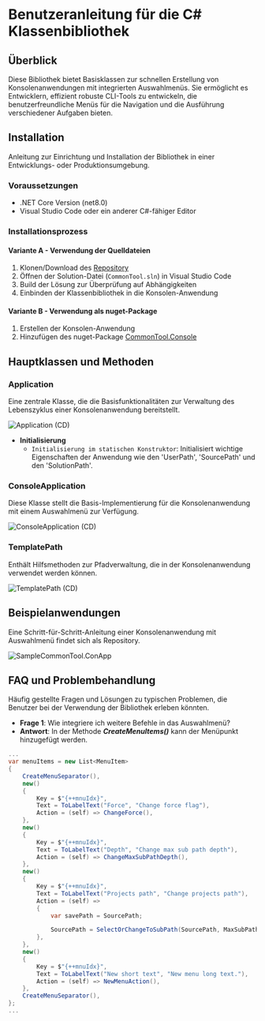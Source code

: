 # Benutzeranleitung für die C# Klassenbibliothek

## Überblick

Diese Bibliothek bietet Basisklassen zur schnellen Erstellung von Konsolenanwendungen mit integrierten Auswahlmenüs. Sie ermöglicht es Entwicklern, effizient robuste CLI-Tools zu entwickeln, die benutzerfreundliche Menüs für die Navigation und die Ausführung verschiedener Aufgaben bieten.

## Installation

Anleitung zur Einrichtung und Installation der Bibliothek in einer Entwicklungs- oder Produktionsumgebung.

### Voraussetzungen

- .NET Core Version (net8.0)
- Visual Studio Code oder ein anderer C#-fähiger Editor

### Installationsprozess

#### Variante A - Verwendung der Quelldateien

1. Klonen/Download des [Repository](https://github.com/leoggehrer/CommonTool)
2. Öffnen der Solution-Datei (`CommonTool.sln`) in Visual Studio Code
3. Build der Lösung zur Überprüfung auf Abhängigkeiten
4. Einbinden der Klassenbibliothek in die Konsolen-Anwendung

#### Variante B - Verwendung als nuget-Package

1. Erstellen der Konsolen-Anwendung
2. Hinzufügen des nuget-Package [CommonTool.Console](https://www.nuget.org/packages/CommonTool.Console/)

## Hauptklassen und Methoden

### Application

Eine zentrale Klasse, die die Basisfunktionalitäten zur Verwaltung des Lebenszyklus einer Konsolenanwendung bereitstellt.

![Application (CD)](http://www.plantuml.com/plantuml/proxy?cache=no&src=https://raw.githubusercontent.com/leoggehrer/CommonTool/master/CommonTool/diagrams/cd_Application.puml)

- **Initialisierung**
  - `Initialisierung im statischen Konstruktor`: Initialisiert wichtige Eigenschaften der Anwendung wie den 'UserPath', 'SourcePath' und den 'SolutionPath'.

### ConsoleApplication

Diese Klasse stellt die Basis-Implementierung für die Konsolenanwendung mit einem Auswahlmenü zur Verfügung.

![ConsoleApplication (CD)](http://www.plantuml.com/plantuml/proxy?cache=no&src=https://raw.githubusercontent.com/leoggehrer/CommonTool/master/CommonTool/diagrams/cd_ConsoleApplication.puml)

### TemplatePath

Enthält Hilfsmethoden zur Pfadverwaltung, die in der Konsolenanwendung verwendet werden können.

![TemplatePath (CD)](http://www.plantuml.com/plantuml/proxy?cache=no&src=https://raw.githubusercontent.com/leoggehrer/CommonTool/master/CommonTool/diagrams/cd_TemplatePath.puml)

## Beispielanwendungen

Eine Schritt-für-Schritt-Anleitung einer Konsolenanwendung mit Auswahlmenü findet sich als Repository.

![SampleCommonTool.ConApp](https://github.com/leoggehrer/CommonTool/tree/main/SampleCommonTool.ConApp)

## FAQ und Problembehandlung

Häufig gestellte Fragen und Lösungen zu typischen Problemen, die Benutzer bei der Verwendung der Bibliothek erleben könnten.

- **Frage 1**: Wie integriere ich weitere Befehle in das Auswahlmenü?
- **Antwort**: In der Methode ***CreateMenuItems()*** kann der Menüpunkt hinzugefügt werden.

```csharp
...
var menuItems = new List<MenuItem>
{
    CreateMenuSeparator(),
    new()
    {
        Key = $"{++mnuIdx}",
        Text = ToLabelText("Force", "Change force flag"),
        Action = (self) => ChangeForce(),
    },
    new()
    {
        Key = $"{++mnuIdx}",
        Text = ToLabelText("Depth", "Change max sub path depth"),
        Action = (self) => ChangeMaxSubPathDepth(),
    },
    new()
    {
        Key = $"{++mnuIdx}",
        Text = ToLabelText("Projects path", "Change projects path"),
        Action = (self) =>
        {
            var savePath = SourcePath;

            SourcePath = SelectOrChangeToSubPath(SourcePath, MaxSubPathDepth, [ SourcePath ]);
        },
    },
    new()
    {
        Key = $"{++mnuIdx}",
        Text = ToLabelText("New short text", "New menu long text."),
        Action = (self) => NewMenuAction(),
    },
    CreateMenuSeparator(),
};
...
```
